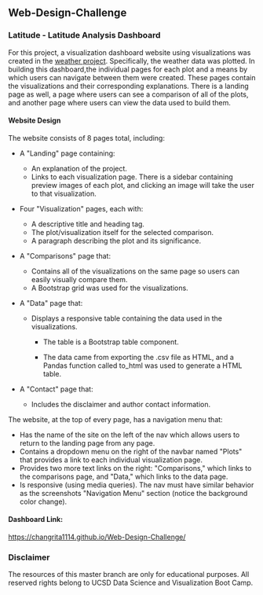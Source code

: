 ## Web-Design-Challenge
### Latitude - Latitude Analysis Dashboard
For this project, a visualization dashboard website using visualizations was created in the [weather project](https://github.com/changrita1114/python-api-challenge). Specifically, the weather data was plotted.
In building this dashboard,the individual pages for each plot and a means by which users can navigate between them were created. These pages contain the visualizations and their corresponding explanations. There is a landing page as well, a page where users can see a comparison of all of the plots, and another page where users can view the data used to build them.
#### Website Design
The website consists of 8 pages total, including:
* A "Landing" page containing:

    * An explanation of the project.
    * Links to each visualization page. There is a sidebar containing preview images of each plot, and clicking an image will take the user to that visualization.

* Four "Visualization" pages, each with:

    * A descriptive title and heading tag.
    * The plot/visualization itself for the selected comparison.
    * A paragraph describing the plot and its significance.

* A "Comparisons" page that:

    * Contains all of the visualizations on the same page so users can easily visually compare them.
    * A Bootstrap grid was used for the visualizations.

* A "Data" page that:

    * Displays a responsive table containing the data used in the visualizations.

      * The table is a Bootstrap table component.

      * The data came from exporting the .csv file as HTML, and a Pandas function called to_html was used to generate a HTML table.

* A "Contact" page that:
    * Includes the disclaimer and author contact information.

The website, at the top of every page, has a navigation menu that:

*    Has the name of the site on the left of the nav which allows users to return to the landing page from any page.
*    Contains a dropdown menu on the right of the navbar named "Plots" that provides a link to each individual visualization page.
*    Provides two more text links on the right: "Comparisons," which links to the comparisons page, and "Data," which links to the data page.
*    Is responsive (using media queries). The nav must have similar behavior as the screenshots "Navigation Menu" section (notice the background color change).

#### Dashboard Link:
https://changrita1114.github.io/Web-Design-Challenge/
### Disclaimer
The resources of this master branch are only for educational purposes. All reserved rights belong to UCSD Data Science and Visualization Boot Camp.
